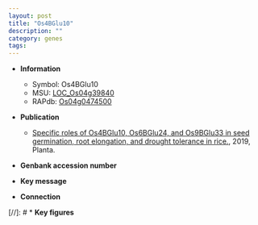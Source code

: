 ```yaml
---
layout: post
title: "Os4BGlu10"
description: ""
category: genes
tags: 
---
```


* **Information**  
    + Symbol: Os4BGlu10  
    + MSU: [LOC_Os04g39840](http://rice.plantbiology.msu.edu/cgi-bin/ORF_infopage.cgi?orf=LOC_Os04g39840)  
    + RAPdb: [Os04g0474500](http://rapdb.dna.affrc.go.jp/viewer/gbrowse_details/irgsp1?name=Os04g0474500)  

* **Publication**  
    + [Specific roles of Os4BGlu10, Os6BGlu24, and Os9BGlu33 in seed germination, root elongation, and drought tolerance in rice.](http://www.ncbi.nlm.nih.gov/pubmed?term=Specific+roles+of+Os4BGlu10,+Os6BGlu24,+and+Os9BGlu33+in+seed+germination,+root+elongation,+and+drought+tolerance+in+rice.%5BTitle%5D), 2019, Planta.

* **Genbank accession number**  

* **Key message**  

* **Connection**  

[//]: # * **Key figures**  


